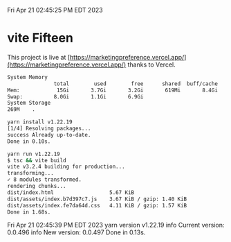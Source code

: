 Fri Apr 21 02:45:25 PM EDT 2023

# vite Fifteen


This project is live at [https://marketingpreference.vercel.app/](https://marketingpreference.vercel.app/) thanks to Vercel.

```bash
System Memory
               total        used        free      shared  buff/cache   available
Mem:            15Gi       3.7Gi       3.2Gi       619Mi       8.4Gi        10Gi
Swap:          8.0Gi       1.1Gi       6.9Gi
System Storage
269M	.
```
```bash
yarn install v1.22.19
[1/4] Resolving packages...
success Already up-to-date.
Done in 0.10s.
```
```bash
yarn run v1.22.19
$ tsc && vite build
vite v3.2.4 building for production...
transforming...
✓ 8 modules transformed.
rendering chunks...
dist/index.html                  5.67 KiB
dist/assets/index.b7d397c7.js    3.67 KiB / gzip: 1.40 KiB
dist/assets/index.fe7da64d.css   4.11 KiB / gzip: 1.57 KiB
Done in 1.68s.
```
Fri Apr 21 02:45:39 PM EDT 2023
yarn version v1.22.19
info Current version: 0.0.496
info New version: 0.0.497
Done in 0.13s.
